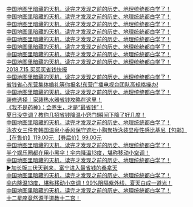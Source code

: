   
[中国地图里暗藏的天机，读完才发现之前的历史、地理统统都白学了！](http://www.dianyue.me/archives/386/cvpnvm9hd2yy8rlv/)  
[中国地图里暗藏的天机，读完才发现之前的历史、地理统统都白学了！](http://www.dianyue.me/archives/014/wtngh6lu0cjpnlfq/)  
[中国地图里暗藏的天机，读完才发现之前的历史、地理统统都白学了！](http://www.dianyue.me/archives/251/c33y3cepws4ccf78/)  
[中国地图里暗藏的天机，读完才发现之前的历史、地理统统都白学了！](http://www.dianyue.me/archives/268/oi9zq6nlcl801oy3/)  
[中国地图里暗藏的天机，读完才发现之前的历史、地理统统都白学了！](http://www.dianyue.me/archives/790/14805rr5wwhefa5i/)  
[中国地图里暗藏的天机，读完才发现之前的历史、地理统统都白学了！](http://www.dianyue.me/archives/640/49elanfpvo7c0dk5/)  
[中国地图里暗藏的天机，读完才发现之前的历史、地理统统都白学了！](http://www.dianyue.me/archives/701/6ktbpss1kx2i1n70/)  
[中国地图里暗藏的天机，读完才发现之前的历史、地理统统都白学了！](http://www.dianyue.me/archives/882/ktg634k1zxfx1kly/)  
[2018.7.15 买买买省钱快报](http://www.dianyue.me/archives/207/yncddb2n1qzhdpqw/)  
[中国地图里暗藏的天机，读完才发现之前的历史、地理统统都白学了！](http://www.dianyue.me/archives/231/82yn489tfwj1g00n/)  
[省钱省心东营集体婚礼等你报名!东营广播电视台团队高规格操办!](http://www.dianyue.me/archives/741/j633yqt9u4cgjady/)  
[中国地图里暗藏的天机，读完才发现之前的历史、地理统统都白学了！](http://www.dianyue.me/archives/799/j633yqt9u4cgjady/)  
[装修选择｜家装热水器省钱攻略在这里！](http://www.dianyue.me/archives/703/axopn76ocg0wteeh/)  
[《我不是药神》：会养生，才是“最省钱”！](http://www.dianyue.me/archives/384/s6bu1h2c0r3aw4qg/)  
[夏日没空调？教你几招省钱降温小窍门!瞬间下降了好几度！](http://www.dianyue.me/archives/860/bv6fowzoge94x9qo/)  
[中国地图里暗藏的天机，读完才发现之前的历史、地理统统都白学了！](http://www.dianyue.me/archives/295/4v1vozuse8n14p9n/)  
[泳衣女三件套韩国温泉小香风保守遮肚小胸聚拢泳装显瘦性感比基尼【包邮】
【在售价】119.00元
【券后价】99.00元](http://www.dianyue.me/archives/377/6mfngxbpmsgjsldq/)  
[中国地图里暗藏的天机，读完才发现之前的历史、地理统统都白学了！](http://www.dianyue.me/archives/857/ljg8mzwoc7kpj742/)  
[半个娱乐圈都在用小黑伞！伞内降温13度，堪称移动小空调！](http://www.dianyue.me/archives/632/oztxn9nmsj019awl/)  
[中国地图里暗藏的天机，读完才发现之前的历史、地理统统都白学了！](http://www.dianyue.me/archives/287/cgi8sdcocacgoi2c/)  
[▶加长版三伏天到来，富宁进入最省钱的桑拿天](http://www.dianyue.me/archives/787/r0k9ufw5qz44ngec/)  
[中国地图里暗藏的天机，读完才发现之前的历史、地理统统都白学了！](http://www.dianyue.me/archives/221/hvipewll6cgmc8d4/)  
[伞内降温13度，堪称移动小空调！99%阻隔紫外线，夏天白成一道光！](http://www.dianyue.me/archives/031/m102hu91cvp9eek6/)  
[中国地图里暗藏的天机，读完才发现之前的历史、地理统统都白学了！](http://www.dianyue.me/archives/804/3drj3c2xre6nyfj9/)  
[十二星座竟然源于道教十二宫！](http://www.dianyue.me/archives/761/ku5i4rntirpoh6lq/)